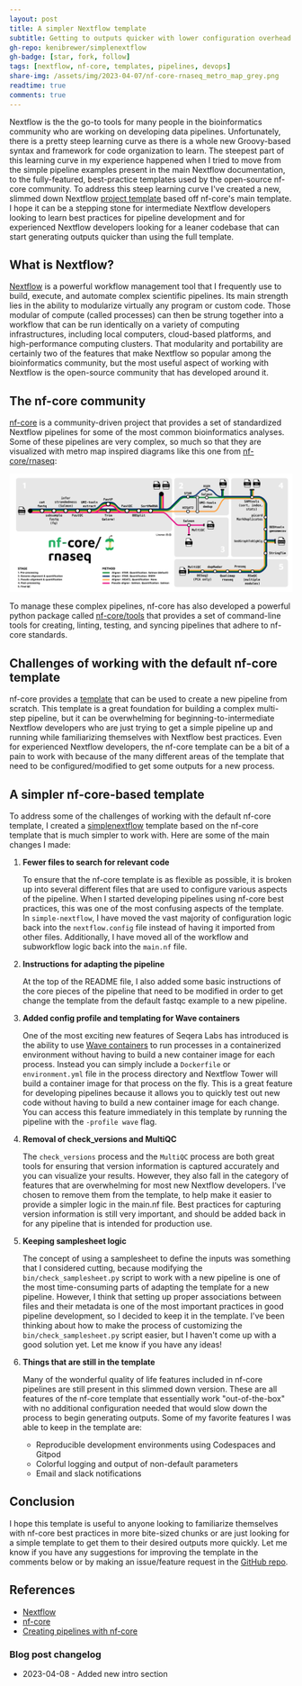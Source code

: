 ```yaml
---
layout: post
title: A simpler Nextflow template
subtitle: Getting to outputs quicker with lower configuration overhead
gh-repo: kenibrewer/simplenextflow
gh-badge: [star, fork, follow]
tags: [nextflow, nf-core, templates, pipelines, devops]
share-img: /assets/img/2023-04-07/nf-core-rnaseq_metro_map_grey.png
readtime: true
comments: true
---
```


Nextflow is the the go-to tools for many people in the bioinformatics community who are working on developing data pipelines. 
Unfortunately, there is a pretty steep learning curve as there is a whole new Groovy-based syntax and framework for code organization to learn. 
The steepest part of this learning curve in my experience happened when I tried to move from the simple pipeline examples present in the main Nextflow documentation, to the fully-featured, best-practice templates used by the open-source nf-core community.
To address this steep learning curve I've created a new, slimmed down Nextflow [project template](github.com/kenibrewer/simplenextflow) based off nf-core's main template. 
I hope it can be a stepping stone for intermediate Nextflow developers looking to learn best practices for pipeline development and for experienced Nextflow developers looking for a leaner codebase that can start generating outputs quicker than using the full template.

## What is Nextflow?

[Nextflow](https://www.nextflow.io/) is a powerful workflow management tool that I frequently use to build, execute, and automate complex scientific pipelines.
Its main strength lies in the ability to modularize virtually any program or custom code. 
Those modular of compute (called processes) can then be strung together into a workflow that can be run identically on a variety of computing infrastructures, including local computers, cloud-based platforms, and high-performance computing clusters.
That modularity and portability are certainly two of the features that make Nextflow so popular among the bioinformatics community, but the most useful aspect of working with Nextflow is the open-source community that has developed around it.

## The nf-core community

[nf-core](https://nf-co.re/) is a community-driven project that provides a set of standardized Nextflow pipelines for some of the most common bioinformatics analyses. 
Some of these pipelines are very complex, so much so that they are visualized with metro map inspired diagrams like this one from [nf-core/rnaseq](https://nf-co.re/rnaseq):

[![nf-core-rnaseq_metro_map_grey](/assets/img/2023-04-07/nf-core-rnaseq_metro_map_grey.png)](/assets/img/2023-04-07/nf-core-rnaseq_metro_map_grey.png)

To manage these complex pipelines, nf-core has also developed a powerful python package called [nf-core/tools](https://nf-co.re/tools) that provides a set of command-line tools for creating, linting, testing, and syncing pipelines that adhere to nf-core standards.

## Challenges of working with the default nf-core template

nf-core provides a [template](https://nf-co.re/tools#creating-a-new-pipeline) that can be used to create a new pipeline from scratch. 
This template is a great foundation for building a complex multi-step pipeline, but it can be overwhelming for beginning-to-intermediate Nextflow developers who are just trying to get a simple pipeline up and running while familiarizing themselves with Nextflow best practices. 
Even for experienced Nextflow developers, the nf-core template can be a bit of a pain to work with because of the many different areas of the template that need to be configured/modified to get some outputs for a new process.

## A simpler nf-core-based template

To address some of the challenges of working with the default nf-core template, I created a [simplenextflow](https://github.com/kenibrewer/simplenextflow) template based on the nf-core template that is much simpler to work with. Here are some of the main changes I made:

1. **Fewer files to search for relevant code**

    To ensure that the nf-core template is as flexible as possible, it is broken up into several different files that are used to configure various aspects of the pipeline.
    When I started developing pipelines using nf-core best practices, this was one of the most confusing aspects of the template.
    In `simple-nextflow`, I have moved the vast majority of configuration logic back into the `nextflow.config` file instead of having it imported from other files.
    Additionally, I have moved all of the workflow and subworkflow logic back into the `main.nf` file.

2. **Instructions for adapting the pipeline**

    At the top of the README file, I also added some basic instructions of the core pieces of the pipeline that need to be modified in order to get change the template from the default fastqc example to a new pipeline.

3. **Added config profile and templating for Wave containers**

    One of the most exciting new features of Seqera Labs has introduced is the ability to use [Wave containers](https://www.nextflow.io/docs/latest/wave.html) to run processes in a containerized environment without having to build a new container image for each process.
    Instead you can simply include a `Dockerfile` or `environment.yml` file in the process directory and Nextflow Tower will build a container image for that process on the fly.
    This is a great feature for developing pipelines because it allows you to quickly test out new code without having to build a new container image for each change.
    You can access this feature immediately in this template by running the pipeline with the `-profile wave` flag.

4. **Removal of check_versions and MultiQC**

    The `check_versions` process and the `MultiQC` process are both great tools for ensuring that version information is captured accurately and you can visualize your results. 
    However, they also fall in the category of features that are overwhelming for most new Nextflow developers.
    I've chosen to remove them from the template, to help make it easier to provide a simpler logic in the main.nf file.
    Best practices for capturing version information is still very important, and should be added back in for any pipeline that is intended for production use.

5. **Keeping samplesheet logic**

    The concept of using a samplesheet to define the inputs was something that I considered cutting, because modifying the `bin/check_samplesheet.py` script to work with a new pipeline is one of the most time-consuming parts of adapting the template for a new pipeline.
    However, I think that setting up proper associations between files and their metadata is one of the most important practices in good pipeline development, so I decided to keep it in the template.
    I've been thinking about how to make the process of customizing the `bin/check_samplesheet.py` script easier, but I haven't come up with a good solution yet.
    Let me know if you have any ideas!

6. **Things that are still in the template**

    Many of the wonderful quality of life features included in nf-core pipelines are still present in this slimmed down version. 
    These are all features of the nf-core template that essentially work "out-of-the-box" with no additional configuration needed that would slow down the process to begin generating outputs.
    Some of my favorite features I was able to keep in the template are:
    * Reproducible development environments using Codespaces and Gitpod
    * Colorful logging and output of non-default parameters
    * Email and slack notifications

## Conclusion

I hope this template is useful to anyone looking to familiarize themselves with nf-core best practices in more bite-sized chunks or are just looking for a simple template to get them to their desired outputs more quickly.
Let me know if you have any suggestions for improving the template in the comments below or by making an issue/feature request in the [GitHub repo](github.com/kenibrewer/simplenextflow).

## References

* [Nextflow](https://www.nextflow.io/)
* [nf-core](https://nf-co.re/)
* [Creating pipelines with nf-core](https://nf-co.re/docs/contributing/tutorials/creating_with_nf_core)

### Blog post changelog

* 2023-04-08 - Added new intro section
